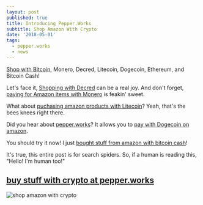 ```yaml
---
layout: post
published: true
title: Introducing Pepper.Works
subtitle: Shop Amazon With Crypto
date: '2018-05-01'
tags:
  - pepper.works
  - news
---
```

[Shop with Bitcoin](https://pepper.works), Monero, Decred, Litecoin, Dogecoin, Ethereum, and Bitcoin Cash!

Let's face it, [Shopping with Decred](https://pepper.works) can be a real joy. And don't forget, [paying for Amazon items with Monero](https://pepper.works) is feakin' sweet.

What about [puchasing amazon products with Litecoin](https://pepper.works)? Yeah, that's the bees knees right there.

Did you hear about [pepper.works](https://pepper.works)? It allows you to [pay with Dogecoin on amazon](https://pepper.works).

You should try it now! I just [bought stuff from amazon with bitcoin cash](https://pepper.works)!

It's true, this entire post is for search spiders.  So, if a human is reading this, "Hello! I'm human too!"

## [buy stuff with crypto at pepper.works](https://pepper.works)

![shop amazon with crypto]({{site.baseurl}}/img/pepper-works-square.png)
